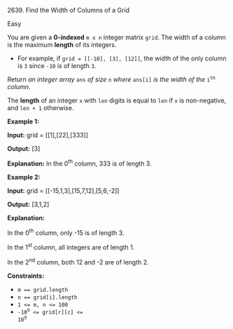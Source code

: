 2639\. Find the Width of Columns of a Grid

Easy

You are given a **0-indexed** `m x n` integer matrix `grid`. The width of a column is the maximum **length** of its integers.

*   For example, if `grid = [[-10], [3], [12]]`, the width of the only column is `3` since `-10` is of length `3`.

Return _an integer array_ `ans` _of size_ `n` _where_ `ans[i]` _is the width of the_ <code>i<sup>th</sup></code> _column_.

The **length** of an integer `x` with `len` digits is equal to `len` if `x` is non-negative, and `len + 1` otherwise.

**Example 1:**

**Input:** grid = [[1],[22],[333]]

**Output:** [3]

**Explanation:** In the 0<sup>th</sup> column, 333 is of length 3.

**Example 2:**

**Input:** grid = [[-15,1,3],[15,7,12],[5,6,-2]]

**Output:** [3,1,2]

**Explanation:** 

In the 0<sup>th</sup> column, only -15 is of length 3. 

In the 1<sup>st</sup> column, all integers are of length 1. 

In the 2<sup>nd</sup> column, both 12 and -2 are of length 2.

**Constraints:**

*   `m == grid.length`
*   `n == grid[i].length`
*   `1 <= m, n <= 100`
*   <code>-10<sup>9</sup> <= grid[r][c] <= 10<sup>9</sup></code>
